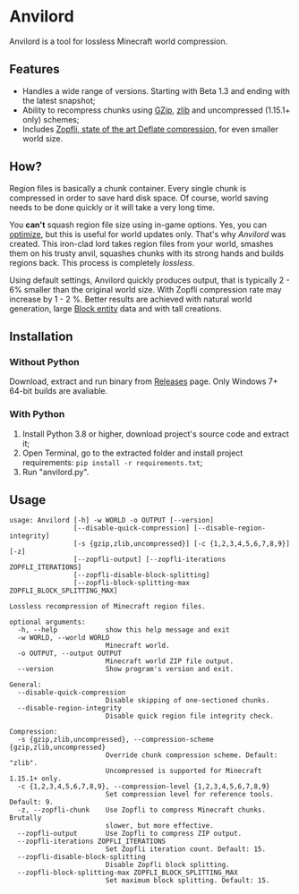 # Anvilord

Anvilord is a tool for lossless Minecraft world compression.

## Features

- Handles a wide range of versions. Starting with Beta 1.3 and ending with the latest snapshot;
- Ability to recompress chunks using [GZip](https://en.wikipedia.org/wiki/Gzip), [zlib](https://en.wikipedia.org/wiki/Zlib) and uncompressed (1.15.1+ only) schemes;
- Includes [Zopfli, state of the art Deflate compression,](https://developers.googleblog.com/en/compress-data-more-densely-with-zopfli) for even smaller world size.

## How?

Region files is basically a chunk container. Every single chunk is compressed in order to save hard disk space. Of course, world saving needs to be done quickly or it will take a very long time.

You **can't** squash region file size using in-game options. Yes, you can [optimize](https://minecraft.wiki/w/World_Options), but this is useful for world updates only. That's why *Anvilord* was created. This iron-clad lord takes region files from your world, smashes them on his trusty anvil, squashes chunks with its strong hands and builds regions back. This process is completely *lossless*.

Using default settings, Anvilord quickly produces output, that is typically 2 - 6% smaller than the original world size. With Zopfli compression rate may increase by 1 - 2 %. Better results are achieved with natural world generation, large [Block entity](https://minecraft.wiki/w/Block_entity) data and with tall creations.

## Installation

### Without Python

Download, extract and run binary from [Releases](https://github.com/Raccffy/Anvilord/releases) page. Only Windows 7+ 64-bit builds are avaliable.

### With Python

1. Install Python 3.8 or higher, download project's source code and extract it;
2. Open Terminal, go to the extracted folder and install project requirements: `pip install -r requirements.txt`;
3. Run "anvilord.py".

## Usage

```
usage: Anvilord [-h] -w WORLD -o OUTPUT [--version]
                [--disable-quick-compression] [--disable-region-integrity]
                [-s {gzip,zlib,uncompressed}] [-c {1,2,3,4,5,6,7,8,9}] [-z]
                [--zopfli-output] [--zopfli-iterations ZOPFLI_ITERATIONS]
                [--zopfli-disable-block-splitting]
                [--zopfli-block-splitting-max ZOPFLI_BLOCK_SPLITTING_MAX]

Lossless recompression of Minecraft region files.

optional arguments:
  -h, --help            show this help message and exit
  -w WORLD, --world WORLD
                        Minecraft world.
  -o OUTPUT, --output OUTPUT
                        Minecraft world ZIP file output.
  --version             Show program's version and exit.

General:
  --disable-quick-compression
                        Disable skipping of one-sectioned chunks.
  --disable-region-integrity
                        Disable quick region file integrity check.

Compression:
  -s {gzip,zlib,uncompressed}, --compression-scheme {gzip,zlib,uncompressed}
                        Override chunk compression scheme. Default: "zlib".
                        Uncompressed is supported for Minecraft 1.15.1+ only.
  -c {1,2,3,4,5,6,7,8,9}, --compression-level {1,2,3,4,5,6,7,8,9}
                        Set compression level for reference tools. Default: 9.
  -z, --zopfli-chunk    Use Zopfli to compress Minecraft chunks. Brutally
                        slower, but more effective.
  --zopfli-output       Use Zopfli to compress ZIP output.
  --zopfli-iterations ZOPFLI_ITERATIONS
                        Set Zopfli iteration count. Default: 15.
  --zopfli-disable-block-splitting
                        Disable Zopfli block splitting.
  --zopfli-block-splitting-max ZOPFLI_BLOCK_SPLITTING_MAX
                        Set maximum block splitting. Default: 15.
```